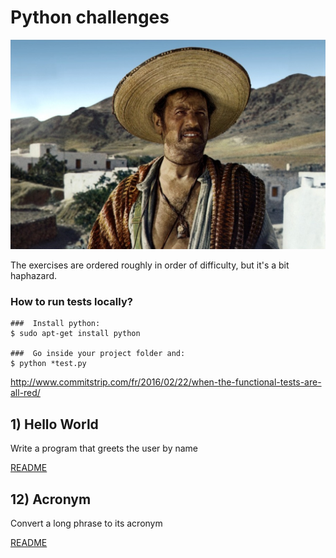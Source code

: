 # Python challenges

![Il buono, il brutto, il cattivo](bon-la-brute-et-le-trua-ii06-g.jpg)

The exercises are ordered roughly in order of difficulty, but it's a bit
haphazard.

### How to run tests locally?

```shell
###  Install python:
$ sudo apt-get install python

###  Go inside your project folder and:
$ python *test.py
```

http://www.commitstrip.com/fr/2016/02/22/when-the-functional-tests-are-all-red/

## 1) Hello World

Write a program that greets the user by name

[README](/python-hello-world/README.md)

## 12) Acronym

Convert a long phrase to its acronym

[README](/python-acronym/README.md)

